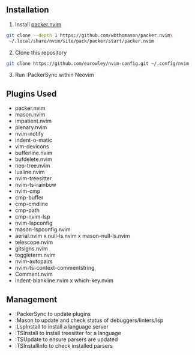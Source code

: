 ## Installation

1. Install [packer.nvim](https://github.com/wbthomason/packer.nvim)

```bash
git clone --depth 1 https://github.com/wbthomason/packer.nvim\
 ~/.local/share/nvim/site/pack/packer/start/packer.nvim
```

2. Clone this repository

```bash
git clone https://github.com/earowley/nvim-config.git ~/.config/nvim
```

3. Run :PackerSync within Neovim

## Plugins Used

* packer.nvim
* mason.nvim
* impatient.nvim
* plenary.nvim
* nvim-notify
* indent-o-matic
* vim-devicons
* bufferline.nvim
* bufdelete.nvim
* neo-tree.nvim
* lualine.nvim
* nvim-treesitter
* nvim-ts-rainbow
* nvim-cmp
* cmp-buffer
* cmp-cmdline
* cmp-path
* cmp-nvim-lsp
* nvim-lspconfig
* mason-lspconfig.nvim
* aerial.nvim
x null-ls.nvim
x mason-null-ls.nvim
* telescope.nvim
* gitsigns.nvim
* toggleterm.nvim
* nvim-autopairs
* nvim-ts-context-commentstring
* Comment.nvim
* indent-blankline.nvim
x which-key.nvim

## Management

* :PackerSync to update plugins
* :Mason to update and check status of debuggers/linters/lsp
* :LspInstall <server> to install a language server
* :TSInstall to install treesitter for a language
* :TSUpdate to ensure parsers are updated
* :TSInstallInfo to check installed parsers
